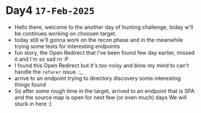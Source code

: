 # Day4 `17-Feb-2025`
- Hello there, welcome to the another day of hunting challenge, today w'll be continues working on choosen target.
- today still w'll gonna work on the recon phase and in the meanwhile trying some tests for interesting endpoints
- fun story, the Open Redirect that I've been found few day earlier, missed it and I'm so sad rn :P
- I found this Open Redirect but it's too noisy and blow my mind to can't handle the `referer` issue. :_
- arrive to an endpoint trying to directory discovery some interesting things found
- So after some rough time in the target, arrived to an endpoint that is SPA and the source map is open for next few (or even much) days We will stuck in here :)
